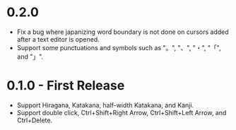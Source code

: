 0.2.0
====
* Fix a bug where japanizing word boundary is not done on cursors added after a text editor is opened.
* Support some punctuations and symbols such as "。", "、", "・", "「", and "」".

0.1.0 - First Release
=============
* Support Hiragana, Katakana, half-width Katakana, and Kanji.
* Support double click, Ctrl+Shift+Right Arrow, Ctrl+Shift+Left Arrow, and Ctrl+Delete.
